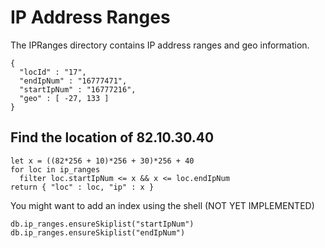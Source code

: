 IP Address Ranges
=================

The IPRanges directory contains IP address ranges and geo information.

    {
      "locId" : "17",
      "endIpNum" : "16777471",
      "startIpNum" : "16777216", 
      "geo" : [ -27, 133 ] 
    }


Find the location of 82.10.30.40
--------------------------------

    let x = ((82*256 + 10)*256 + 30)*256 + 40
    for loc in ip_ranges
      filter loc.startIpNum <= x && x <= loc.endIpNum
    return { "loc" : loc, "ip" : x }

You might want to add an index using the shell (NOT YET IMPLEMENTED)

    db.ip_ranges.ensureSkiplist("startIpNum")
    db.ip_ranges.ensureSkiplist("endIpNum")
